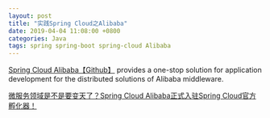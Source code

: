 ```yaml
---
layout: post
title: "实践Spring Cloud之Alibaba"
date: 2019-04-04 11:08:00 +0800
categories: Java
tags: spring spring-boot spring-cloud Alibaba
---
```


[Spring Cloud Alibaba【Github】](https://github.com/spring-cloud-incubator/spring-cloud-alibaba) provides a one-stop solution for application development for the distributed solutions of Alibaba middleware.

[微服务领域是不是要变天了？Spring Cloud Alibaba正式入驻Spring Cloud官方孵化器！](https://www.cnblogs.com/zuoxiaolong/p/sca1.html)